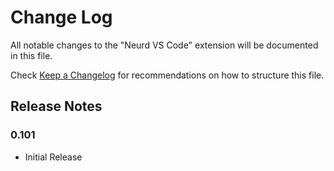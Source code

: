 # Change Log

All notable changes to the "Neurd VS Code" extension will be documented in this file.

Check [Keep a Changelog](http://keepachangelog.com/) for recommendations on how to structure this file.

## Release Notes

### 0.101
- Initial Release

